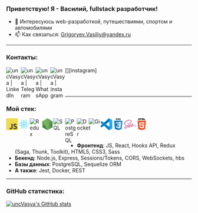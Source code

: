 ### Приветствую! Я - Василий, fullstack разработчик!

- 👀 Интересуюсь web-разработкой, путешествиями, спортом и автомобилями
- 📫 Как связаться: Grigoryev.Vasiliy@yandex.ru

---
### Контакты:

[<img align="left" alt="uncVasya | LinkedIn" width="40px" src="https://img.icons8.com/color/48/000000/linkedin-2--v1.png" />][linkedin]
[<img align="left" alt="uncVasya | Telegram" width="40px" src="https://img.icons8.com/fluency/48/000000/telegram-app.png" />][telegram]
[<img align="left" alt="uncVasya | WhatsApp" width="40px" src="https://img.icons8.com/color/48/000000/whatsapp.png" />][whatsapp]
[<img align="left" alt="uncVasya | Instagram" width="40px" src="https://img.icons8.com/fluency/48/000000/instagram-new.png" />][instagram]

<br/>
<br/>

---
### Мой стек:

[<img align="left" alt="JavaScript" width="32px" src="https://raw.githubusercontent.com/github/explore/80688e429a7d4ef2fca1e82350fe8e3517d3494d/topics/javascript/javascript.png" />][git]
[<img align="left" alt="React" width="32px" src="https://raw.githubusercontent.com/github/explore/80688e429a7d4ef2fca1e82350fe8e3517d3494d/topics/react/react.png" />][git]
[<img align="left" alt="Redux"  width="32px" src="https://img.icons8.com/color/48/000000/redux.png"/>][git]
[<img align="left" alt="Node.js" width="32px" src="https://raw.githubusercontent.com/github/explore/80688e429a7d4ef2fca1e82350fe8e3517d3494d/topics/nodejs/nodejs.png" />][git]
[<img align="left" alt="SQL" width="32px" src="https://img.icons8.com/color-glass/48/000000/sql.png"/>][git]
[<img align="left" alt="PostgreSQL" width="32px" src="https://img.icons8.com/color/50/000000/postgreesql.png"/>][git]
[<img align="left" alt="Docker" width="32px" src="https://img.icons8.com/color/48/000000/docker.png"/>][git]
[<img align="left" alt="Git" width="32px" src="https://img.icons8.com/color/48/000000/git.png"/>][git]
[<img align="left" alt="Visual Studio Code" width="32px" src="https://raw.githubusercontent.com/github/explore/80688e429a7d4ef2fca1e82350fe8e3517d3494d/topics/visual-studio-code/visual-studio-code.png" />][git]
[<img align="left" alt="CSS3" width="32px" src="https://raw.githubusercontent.com/github/explore/80688e429a7d4ef2fca1e82350fe8e3517d3494d/topics/css/css.png" />][git]
[<img align="left" alt="Sass" width="32px" src="https://raw.githubusercontent.com/github/explore/80688e429a7d4ef2fca1e82350fe8e3517d3494d/topics/sass/sass.png" />][git]
[<img align="left" alt="HTML5" width="32px" src="https://raw.githubusercontent.com/github/explore/80688e429a7d4ef2fca1e82350fe8e3517d3494d/topics/html/html.png" />][git]

<br/>
<br/>
<br/>

- **Фронтенд**: JS, React, Hooks API, Redux (Saga, Thunk, Toolkit), HTML5, CSS3, Sass
- **Бекенд**: Node.js, Express, Sessions/Tokens, CORS, WebSockets, hbs
- **Базы данных**: PostgreSQL, Sequelize ORM
- **A также**: Jest, Docker, REST


---
### GitHub cтатистика:
[![uncVasya's GitHub stats](https://github-readme-stats.vercel.app/api?username=uncVasya&hide=issues&count_private=true&show_icons=true&theme=nightowl)](https://github.com/uncVasya)

[resume]: https://drive.google.com/file/d/1fimloQQ7aPQDQ1kvQda6bTDQsP9zl313/view?usp=sharing
[resumeHH]: https://hh.ru/resume/e74a53f2ff095f7dfb0039ed1f657455356546
[linkedin]: https://www.linkedin.com/in/juliag...
[whatsapp]: https://wa.me/79777277393
[telegram]: https://t.me/Vasiliy_Grigoryev
[git]: https://github.com/uncVasya


